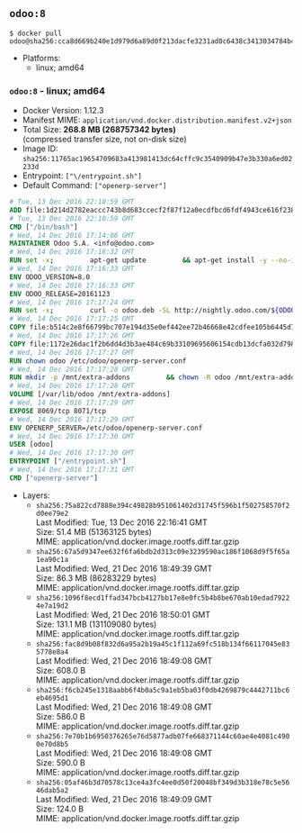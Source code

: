 ## `odoo:8`

```console
$ docker pull odoo@sha256:cca8d669b240e1d979d6a89d0f213dacfe3231ad0c6438c3413034784b4c3733
```

-	Platforms:
	-	linux; amd64

### `odoo:8` - linux; amd64

-	Docker Version: 1.12.3
-	Manifest MIME: `application/vnd.docker.distribution.manifest.v2+json`
-	Total Size: **268.8 MB (268757342 bytes)**  
	(compressed transfer size, not on-disk size)
-	Image ID: `sha256:11765ac19654709683a413981413dc64cffc9c3540909b47e3b330a6ed02233d`
-	Entrypoint: `["\/entrypoint.sh"]`
-	Default Command: `["openerp-server"]`

```dockerfile
# Tue, 13 Dec 2016 22:10:59 GMT
ADD file:1d214d2782eaccc743b8d683ccecf2f87f12a0ecdfbcd6fdf4943ce616f23870 in / 
# Tue, 13 Dec 2016 22:10:59 GMT
CMD ["/bin/bash"]
# Wed, 14 Dec 2016 17:14:06 GMT
MAINTAINER Odoo S.A. <info@odoo.com>
# Wed, 14 Dec 2016 17:16:32 GMT
RUN set -x;         apt-get update         && apt-get install -y --no-install-recommends             ca-certificates             curl             node-less             node-clean-css             python-gevent             python-pip             python-pyinotify             python-renderpm             python-support         && curl -o wkhtmltox.deb -SL http://nightly.odoo.com/extra/wkhtmltox-0.12.1.2_linux-jessie-amd64.deb         && echo '40e8b906de658a2221b15e4e8cd82565a47d7ee8 wkhtmltox.deb' | sha1sum -c -         && dpkg --force-depends -i wkhtmltox.deb         && apt-get -y install -f --no-install-recommends         && apt-get purge -y --auto-remove -o APT::AutoRemove::RecommendsImportant=false -o APT::AutoRemove::SuggestsImportant=false npm         && rm -rf /var/lib/apt/lists/* wkhtmltox.deb         && pip install psycogreen==1.0
# Wed, 14 Dec 2016 17:16:33 GMT
ENV ODOO_VERSION=8.0
# Wed, 14 Dec 2016 17:16:33 GMT
ENV ODOO_RELEASE=20161123
# Wed, 14 Dec 2016 17:17:24 GMT
RUN set -x;         curl -o odoo.deb -SL http://nightly.odoo.com/${ODOO_VERSION}/nightly/deb/odoo_${ODOO_VERSION}.${ODOO_RELEASE}_all.deb         && echo 'fcc9fa35fae811958ee08a0f51dfc23242e755b6 odoo.deb' | sha1sum -c -         && dpkg --force-depends -i odoo.deb         && apt-get update         && apt-get -y install -f --no-install-recommends         && rm -rf /var/lib/apt/lists/* odoo.deb
# Wed, 14 Dec 2016 17:17:25 GMT
COPY file:b514c2e8f66799bc707e194d35e0ef442ee72b46668e42cdfee105b6445d7eb0 in / 
# Wed, 14 Dec 2016 17:17:26 GMT
COPY file:1172e26dac1f2b6dd4d3b3ae484c69b33109695606154cdb13dcfa032d798e88 in /etc/odoo/ 
# Wed, 14 Dec 2016 17:17:27 GMT
RUN chown odoo /etc/odoo/openerp-server.conf
# Wed, 14 Dec 2016 17:17:28 GMT
RUN mkdir -p /mnt/extra-addons         && chown -R odoo /mnt/extra-addons
# Wed, 14 Dec 2016 17:17:28 GMT
VOLUME [/var/lib/odoo /mnt/extra-addons]
# Wed, 14 Dec 2016 17:17:29 GMT
EXPOSE 8069/tcp 8071/tcp
# Wed, 14 Dec 2016 17:17:29 GMT
ENV OPENERP_SERVER=/etc/odoo/openerp-server.conf
# Wed, 14 Dec 2016 17:17:30 GMT
USER [odoo]
# Wed, 14 Dec 2016 17:17:30 GMT
ENTRYPOINT ["/entrypoint.sh"]
# Wed, 14 Dec 2016 17:17:31 GMT
CMD ["openerp-server"]
```

-	Layers:
	-	`sha256:75a822cd7888e394c49828b951061402d31745f596b1f502758570f2d0ee79e2`  
		Last Modified: Tue, 13 Dec 2016 22:16:41 GMT  
		Size: 51.4 MB (51363125 bytes)  
		MIME: application/vnd.docker.image.rootfs.diff.tar.gzip
	-	`sha256:67a5d9347ee632f6fa6bdb2d313c09e3239590ac186f1068d9f5f65a1ea90c1a`  
		Last Modified: Wed, 21 Dec 2016 18:49:39 GMT  
		Size: 86.3 MB (86283229 bytes)  
		MIME: application/vnd.docker.image.rootfs.diff.tar.gzip
	-	`sha256:1096f8ecd1ffad347bcb4127bb17e8e0fc5b4b8be670ab10edad79224e7a19d2`  
		Last Modified: Wed, 21 Dec 2016 18:50:01 GMT  
		Size: 131.1 MB (131109080 bytes)  
		MIME: application/vnd.docker.image.rootfs.diff.tar.gzip
	-	`sha256:fac8d9b08f832d6a95a2b19a45c1f112a69fc518b134f66117045e835778e8a4`  
		Last Modified: Wed, 21 Dec 2016 18:49:08 GMT  
		Size: 608.0 B  
		MIME: application/vnd.docker.image.rootfs.diff.tar.gzip
	-	`sha256:f6cb245e1318aabb6f4b0a5c9a1eb5ba03f0db4269879c4442711bc6eb4695d1`  
		Last Modified: Wed, 21 Dec 2016 18:49:08 GMT  
		Size: 586.0 B  
		MIME: application/vnd.docker.image.rootfs.diff.tar.gzip
	-	`sha256:7e70b1b6950376265e76d5877adb07fe668371144c60ae4e4081c4900e70d8b5`  
		Last Modified: Wed, 21 Dec 2016 18:49:08 GMT  
		Size: 590.0 B  
		MIME: application/vnd.docker.image.rootfs.diff.tar.gzip
	-	`sha256:05af46b3d70578c13ce4a3fc4ee0d50f20048bf349d3b318e78c5e5646dab5a2`  
		Last Modified: Wed, 21 Dec 2016 18:49:09 GMT  
		Size: 124.0 B  
		MIME: application/vnd.docker.image.rootfs.diff.tar.gzip
